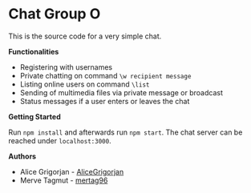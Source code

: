 #  Chat Group O

This is the source code for a very simple chat.

**Functionalities**
- Registering with usernames
- Private chatting on command ```\w recipient message```
- Listing online users on command ```\list``` 
- Sending of multimedia files via private message or broadcast
- Status messages if a user enters or leaves the chat

**Getting Started**

Run ```npm install``` and afterwards run ```npm start```. 
The chat server can be reached under ```localhost:3000```.

**Authors**

- Alice Grigorjan - [AliceGrigorjan](https://github.com/AliceGrigorjan)
- Merve Tagmut - [mertag96](https://github.com/mertag96)
